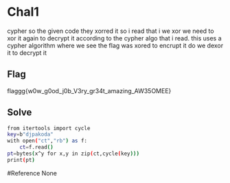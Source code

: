 # Chal1
cypher
so the given code they xorred it so i read that i we xor we need to xor it again to decrypt it according to the cypher algo that i read.
this uses a cypher algorithm where we see the flag was xored to encrupt it do we dexor it to decrypt it 
## Flag
flaggg{w0w_g0od_j0b_V3ry_gr34t_amazing_AW35OMEE}

## Solve
```bash
from itertools import cycle
key=b"djpakoda"
with open("ct","rb") as f:
    ct=f.read()
pt=bytes(x^y for x,y in zip(ct,cycle(key)))
print(pt)

```
#Reference
None

